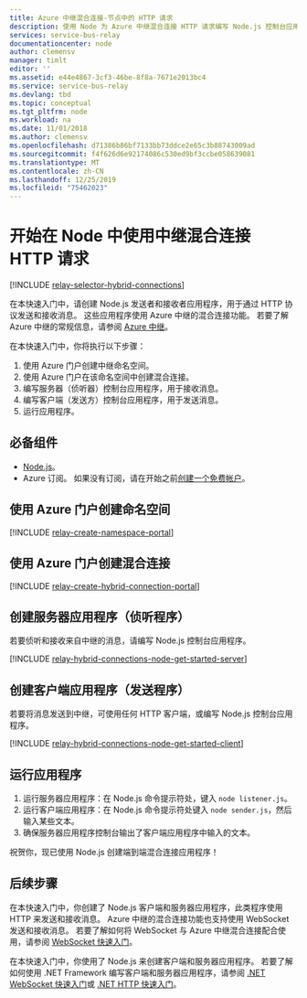 ```yaml
---
title: Azure 中继混合连接-节点中的 HTTP 请求
description: 使用 Node 为 Azure 中继混合连接 HTTP 请求编写 Node.js 控制台应用程序。
services: service-bus-relay
documentationcenter: node
author: clemensv
manager: timlt
editor: ''
ms.assetid: e44e4867-3cf3-46be-8f8a-7671e2013bc4
ms.service: service-bus-relay
ms.devlang: tbd
ms.topic: conceptual
ms.tgt_pltfrm: node
ms.workload: na
ms.date: 11/01/2018
ms.author: clemensv
ms.openlocfilehash: d71386b86bf7133bb73ddce2e65c3b88743009ad
ms.sourcegitcommit: f4f626d6e92174086c530ed9bf3ccbe058639081
ms.translationtype: MT
ms.contentlocale: zh-CN
ms.lasthandoff: 12/25/2019
ms.locfileid: "75462023"
---
```

# <a name="get-started-with-relay-hybrid-connections-http-requests-in-node"></a>开始在 Node 中使用中继混合连接 HTTP 请求

[!INCLUDE [relay-selector-hybrid-connections](../../includes/relay-selector-hybrid-connections.md)]

在本快速入门中，请创建 Node.js 发送者和接收者应用程序，用于通过 HTTP 协议发送和接收消息。 这些应用程序使用 Azure 中继的混合连接功能。 若要了解 Azure 中继的常规信息，请参阅 [Azure 中继](relay-what-is-it.md)。 

在本快速入门中，你将执行以下步骤：

1. 使用 Azure 门户创建中继命名空间。
2. 使用 Azure 门户在该命名空间中创建混合连接。
3. 编写服务器（侦听器）控制台应用程序，用于接收消息。
4. 编写客户端（发送方）控制台应用程序，用于发送消息。
5. 运行应用程序。

## <a name="prerequisites"></a>必备组件
- [Node.js](https://nodejs.org/en/)。
- Azure 订阅。 如果没有订阅，请在开始之前[创建一个免费帐户](https://azure.microsoft.com/free/)。

## <a name="create-a-namespace-using-the-azure-portal"></a>使用 Azure 门户创建命名空间
[!INCLUDE [relay-create-namespace-portal](../../includes/relay-create-namespace-portal.md)]

## <a name="create-a-hybrid-connection-using-the-azure-portal"></a>使用 Azure 门户创建混合连接
[!INCLUDE [relay-create-hybrid-connection-portal](../../includes/relay-create-hybrid-connection-portal.md)]

## <a name="create-a-server-application-listener"></a>创建服务器应用程序（侦听程序）
若要侦听和接收来自中继的消息，请编写 Node.js 控制台应用程序。

[!INCLUDE [relay-hybrid-connections-node-get-started-server](../../includes/relay-hybrid-connections-http-requests-node-get-started-server.md)]

## <a name="create-a-client-application-sender"></a>创建客户端应用程序（发送程序）

若要将消息发送到中继，可使用任何 HTTP 客户端，或编写 Node.js 控制台应用程序。

[!INCLUDE [relay-hybrid-connections-node-get-started-client](../../includes/relay-hybrid-connections-http-requests-node-get-started-client.md)]

## <a name="run-the-applications"></a>运行应用程序

1. 运行服务器应用程序：在 Node.js 命令提示符处，键入 `node listener.js`。
2. 运行客户端应用程序：在 Node.js 命令提示符处键入 `node sender.js`，然后输入某些文本。
3. 确保服务器应用程序控制台输出了客户端应用程序中输入的文本。

祝贺你，现已使用 Node.js 创建端到端混合连接应用程序！

## <a name="next-steps"></a>后续步骤
在本快速入门中，你创建了 Node.js 客户端和服务器应用程序，此类程序使用 HTTP 来发送和接收消息。 Azure 中继的混合连接功能也支持使用 WebSocket 发送和接收消息。 若要了解如何将 WebSocket 与 Azure 中继混合连接配合使用，请参阅 [WebSocket 快速入门](relay-hybrid-connections-node-get-started.md)。

在本快速入门中，你使用了 Node.js 来创建客户端和服务器应用程序。 若要了解如何使用 .NET Framework 编写客户端和服务器应用程序，请参阅 [.NET WebSocket 快速入门](relay-hybrid-connections-dotnet-get-started.md)或 [.NET HTTP 快速入门](relay-hybrid-connections-http-requests-dotnet-get-started.md)。
